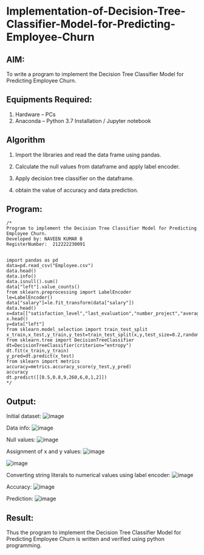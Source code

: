 # Implementation-of-Decision-Tree-Classifier-Model-for-Predicting-Employee-Churn

## AIM:
To write a program to implement the Decision Tree Classifier Model for Predicting Employee Churn.

## Equipments Required:
1. Hardware – PCs
2. Anaconda – Python 3.7 Installation / Jupyter notebook

## Algorithm
1. Import the libraries and read the data frame using pandas.

2. Calculate the null values from dataframe and apply label encoder.

3. Apply decision tree classifier on the dataframe.

4. obtain the value of accuracy and data prediction.
## Program:
```
/*
Program to implement the Decision Tree Classifier Model for Predicting Employee Churn.
Developed by: NAVEEN KUMAR B
RegisterNumber:  212222230091


import pandas as pd
data=pd.read_csv("Employee.csv")
data.head()
data.info()
data.isnull().sum()
data["left"].value_counts()
from sklearn.preprocessing import LabelEncoder
le=LabelEncoder()
data["salary"]=le.fit_transform(data["salary"])
data.head()
x=data[["satisfaction_level","last_evaluation","number_project","average_montly_hours","time_spend_company","Work_accident","promotion_last_5years","salary"]]
x.head()
y=data["left"]
from sklearn.model_selection import train_test_split
x_train,x_test,y_train,y_test=train_test_split(x,y,test_size=0.2,random_state=100)
from sklearn.tree import DecisionTreeClassifier
dt=DecisionTreeClassifier(criterion="entropy")
dt.fit(x_train,y_train)
y_pred=dt.predict(x_test)
from sklearn import metrics
accuracy=metrics.accuracy_score(y_test,y_pred)
accuracy
dt.predict([[0.5,0.8,9,260,6,0,1,2]])
*/
```

## Output:
Initial dataset:
![image](https://github.com/mrnaviz/Implementation-of-Decision-Tree-Classifier-Model-for-Predicting-Employee-Churn/assets/123350791/7de1f10c-b615-44c7-a365-db2bd961741c)

Data info:
![image](https://github.com/mrnaviz/Implementation-of-Decision-Tree-Classifier-Model-for-Predicting-Employee-Churn/assets/123350791/4b0d419a-9dd8-42e8-be0b-e4cf1b6ff8c0)

Null values:
![image](https://github.com/mrnaviz/Implementation-of-Decision-Tree-Classifier-Model-for-Predicting-Employee-Churn/assets/123350791/e623d1ae-7832-439d-b9a7-e75944ec2f1c)

Assignment of x and y values:
![image](https://github.com/mrnaviz/Implementation-of-Decision-Tree-Classifier-Model-for-Predicting-Employee-Churn/assets/123350791/c54ee7ec-cdfb-44f2-9caf-1a7b4ae8012a)

![image](https://github.com/mrnaviz/Implementation-of-Decision-Tree-Classifier-Model-for-Predicting-Employee-Churn/assets/123350791/a6308d1e-d81c-432e-b542-ff58bd0cccb5)

Converting string literals to numerical values using label encoder:
![image](https://github.com/mrnaviz/Implementation-of-Decision-Tree-Classifier-Model-for-Predicting-Employee-Churn/assets/123350791/a37a95f1-714c-4979-950f-fe84cca75e84)

Accuracy:
![image](https://github.com/mrnaviz/Implementation-of-Decision-Tree-Classifier-Model-for-Predicting-Employee-Churn/assets/123350791/0b6c0924-2e5c-41c3-a711-c3aa0f55f60c)

Prediction:
![image](https://github.com/mrnaviz/Implementation-of-Decision-Tree-Classifier-Model-for-Predicting-Employee-Churn/assets/123350791/44f53c9b-1cb5-4609-b6d2-adf6cfee9b5e)




## Result:
Thus the program to implement the  Decision Tree Classifier Model for Predicting Employee Churn is written and verified using python programming.
